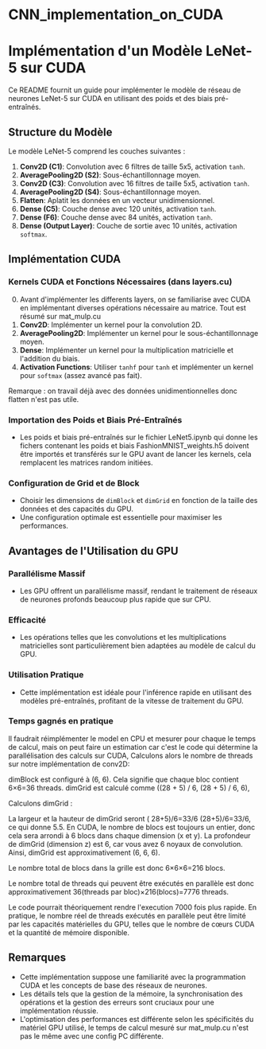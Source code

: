 # CNN_implementation_on_CUDA
# Implémentation d'un Modèle LeNet-5 sur CUDA

Ce README fournit un guide pour implémenter le modèle de réseau de neurones LeNet-5 sur CUDA en utilisant des poids et des biais pré-entraînés.

## Structure du Modèle

Le modèle LeNet-5 comprend les couches suivantes :

1. **Conv2D (C1)**: Convolution avec 6 filtres de taille 5x5, activation `tanh`.
2. **AveragePooling2D (S2)**: Sous-échantillonnage moyen.
3. **Conv2D (C3)**: Convolution avec 16 filtres de taille 5x5, activation `tanh`.
4. **AveragePooling2D (S4)**: Sous-échantillonnage moyen.
5. **Flatten**: Aplatit les données en un vecteur unidimensionnel.
6. **Dense (C5)**: Couche dense avec 120 unités, activation `tanh`.
7. **Dense (F6)**: Couche dense avec 84 unités, activation `tanh`.
8. **Dense (Output Layer)**: Couche de sortie avec 10 unités, activation `softmax`.

## Implémentation CUDA

### Kernels CUDA et Fonctions Nécessaires (dans layers.cu)
0. Avant d'implémenter les differents layers, on se familiarise avec CUDA en implémentant diverses opérations nécessaire au matrice. Tout est résumé sur mat_mulp.cu
1. **Conv2D**: Implémenter un kernel pour la convolution 2D.
2. **AveragePooling2D**: Implémenter un kernel pour le sous-échantillonnage moyen.
3. **Dense**: Implémenter un kernel pour la multiplication matricielle et l'addition du biais.
4. **Activation Functions**: Utiliser `tanhf` pour `tanh` et implémenter un kernel pour `softmax` (assez avancé pas fait).

Remarque : on travail déjà avec des données unidimentionnelles donc flatten n'est pas utile.

### Importation des Poids et Biais Pré-Entraînés

- Les poids et biais pré-entraînés sur le fichier LeNet5.ipynb qui donne les fichers contenant les poids et biais FashionMNIST_weights.h5 doivent être importés et transférés sur le GPU avant de lancer les kernels, cela remplacent les matrices random initiées.

### Configuration de Grid et de Block

- Choisir les dimensions de `dimBlock` et `dimGrid` en fonction de la taille des données et des capacités du GPU.
- Une configuration optimale est essentielle pour maximiser les performances.

## Avantages de l'Utilisation du GPU

### Parallélisme Massif

- Les GPU offrent un parallélisme massif, rendant le traitement de réseaux de neurones profonds beaucoup plus rapide que sur CPU.

### Efficacité

- Les opérations telles que les convolutions et les multiplications matricielles sont particulièrement bien adaptées au modèle de calcul du GPU.

### Utilisation Pratique

- Cette implémentation est idéale pour l'inférence rapide en utilisant des modèles pré-entraînés, profitant de la vitesse de traitement du GPU.

### Temps gagnés en pratique 

Il faudrait réimplémenter le model en CPU et mesurer pour chaque le temps de calcul, mais on peut faire un estimation car c'est le code qui détermine la parallélisation des calculs sur CUDA, Calculons alors le nombre de threads sur notre implémentation de conv2D:

dimBlock est configuré à (6, 6). Cela signifie que chaque bloc contient
6×6=36 threads. dimGrid est calculé comme ((28 + 5) / 6, (28 + 5) / 6, 6),

Calculons dimGrid :

La largeur et la hauteur de dimGrid seront  ( 28+5)/6=33/6 (28+5)/6=33/6, ce qui donne 5.5. En CUDA, le nombre de blocs est toujours un entier, donc cela sera arrondi à 6 blocs dans chaque dimension (x et y).
La profondeur de dimGrid (dimension z) est 6, car vous avez 6 noyaux de convolution.
Ainsi, dimGrid est approximativement (6, 6, 6).

Le nombre total de blocs dans la grille est donc
6×6×6=216 blocs.

Le nombre total de threads qui peuvent être exécutés en parallèle est donc approximativement 36(threads par bloc)×216(blocs)=7776 threads.

Le code pourrait théoriquement rendre l'execution 7000 fois plus rapide. En pratique, le nombre réel de threads exécutés en parallèle peut être limité par les capacités matérielles du GPU, telles que le nombre de cœurs CUDA et la quantité de mémoire disponible.

## Remarques

- Cette implémentation suppose une familiarité avec la programmation CUDA et les concepts de base des réseaux de neurones.
- Les détails tels que la gestion de la mémoire, la synchronisation des opérations et la gestion des erreurs sont cruciaux pour une implémentation réussie.
- L'optimisation des performances est différente selon les spécificités du matériel GPU utilisé, le temps de calcul mesuré sur mat_mulp.cu n'est pas le même avec une config PC différente.
